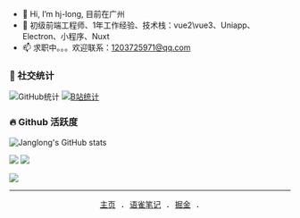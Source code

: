 - 👋 Hi, I’m hj-long, 目前在广州
- 👀 初级前端工程师、1年工作经验、技术栈：vue2\vue3、Uniapp、Electron、小程序、Nuxt
- 📫 求职中。。。欢迎联系：1203725971@qq.com

### 💞 社交统计

![GitHub统计](https://stats.justsong.cn/api/github?username=hj-long&theme=dark&lang=zh-CN)
[![B站统计](https://stats.justsong.cn/api/bilibili/?id=342525911&theme=dark&lang=zh-CN)](https://space.bilibili.com/342525911)
<br>

### 🔥 Github 活跃度

![Janglong's GitHub stats](https://github-readme-stats.vercel.app/api?username=hj-long&custom_title=阿龙的统计数据&show_icons=true&bg_color=30,e96443,904e95&title_color=fff&text_color=fff&icon_color=fff)

![](https://github-readme-stats.vercel.app/api/top-langs/?username=hj-long&langs_count=6&custom_title=技术百分比&show_icons=true&bg_color=30,e96443,904e95&title_color=fff&text_color=fff&icon_color=fff)
![](https://github-readme-stats.vercel.app/api/top-langs/?username=hj-long&layout=compact&langs_count=6&custom_title=技术占比&show_icons=true&bg_color=30,e96443,904e95&title_color=fff&text_color=fff&icon_color=fff)

![](https://github-readme-activity-graph.vercel.app/graph?username=hj-long&theme=dracula&custom_title=阿龙的心电图&radius=10)
<br>

---

<p align="center">
  <samp>
    <a href="https://hj-long.github.io">主页</a> .
    <a href="https://www.yuque.com/along-kukjv">语雀笔记</a> .
    <a href="https://juejin.cn/user/3822345831330648">掘金</a> .
  </samp>
</p>


<!---
xiaohuqiqi/xiaohuqiqi is a ✨ special ✨ repository because its `README.md` (this file) appears on your GitHub profile.
You can click the Preview link to take a look at your changes.
--->

